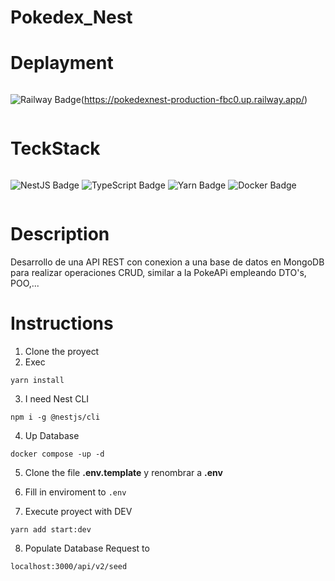 # Pokedex_Nest

# Deplayment

<div style="display:flex">

![Railway Badge](https://img.shields.io/badge/Railway-0B0D0E?logo=railway&logoColor=fff&style=for-the-badge)(https://pokedexnest-production-fbc0.up.railway.app/)

</div>

# TeckStack

<div style="display:flex">


![NestJS Badge](https://img.shields.io/badge/NestJS-E0234E?logo=nestjs&logoColor=fff&style=for-the-badge)
![TypeScript Badge](https://img.shields.io/badge/TypeScript-3178C6?logo=typescript&logoColor=fff&style=for-the-badge)
![Yarn Badge](https://img.shields.io/badge/Yarn-2C8EBB?logo=yarn&logoColor=fff&style=for-the-badge)
![Docker Badge](https://img.shields.io/badge/Docker-2496ED?logo=docker&logoColor=fff&style=for-the-badge)

</div>

# Description

Desarrollo de una API REST con conexion a una base de datos en MongoDB para realizar
operaciones CRUD, similar a la PokeAPi empleando DTO's, POO,...

# Instructions

1. Clone the proyect
2. Exec
```
yarn install
```
3. I need Nest CLI
```
npm i -g @nestjs/cli
```

4. Up Database
```
docker compose -up -d
```
5. Clone the file __.env.template__ y renombrar a __.env__

6. Fill in enviroment to ```.env```

7. Execute proyect with DEV 
```
yarn add start:dev
```

8. Populate Database
Request to 
```
localhost:3000/api/v2/seed
```

